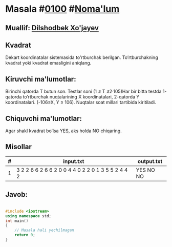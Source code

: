 
<h1>Masala #<a href="https://robocontest.uz/tasks/0100">0100</a> #<a href="https://robocontest.uz/tasks?category=1">Noma'lum</a></h1>
<h2> Muallif: <a href="https://robocontest.uz/profile/dxz05">Dilshodbek Xo'jayev</a></h2>
<h2>Kvadrat</h2>
<p>Dekart koordinatalar sistemasida to’rtburchak berilgan. To’rtburchakning kvadrat yoki kvadrat emasligini aniqlang.</p>
<h2>Kiruvchi ma'lumotlar:</h2>
<p>Birinchi qatorda T butun son. Testlar soni (1 ≤ T ≤2∙105)Har bir bitta testda 1-qatorda to’rtburchak nuqtalarining X koordinatalari, 2-qatorda Y koordinatalari. (-106≤X, Y ≤ 106). Nuqtalar soat millari tartibida kiritiladi.</p>
<h2>Chiquvchi ma'lumotlar:</h2>
<p>Agar shakl kvadrat bo’lsa YES, aks holda NO chiqaring.</p>
<h2>Misollar</h2>
<table>
    <thead>
        <tr>
            <th>#</th>
            <th>input.txt</th>
            <th>output.txt</th>
        </tr>
    </thead>
    <tbody>
            <tr>
                <td>1</td>
                <td>3
2 2 6 6
2 6 6 2
0 0 4 4
0 2 2 0
1 3 5 5
2 4 4 2</td>
                <td>YES
NO
NO</td>
            </tr>
    </tbody>
    </table>
    
<h2>Javob:</h2>

######
```cpp
#include <iostream>
using namespace std;
int main()
{
    // Masala hali yechilmagan
    return 0;
}
```
